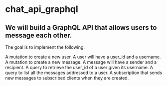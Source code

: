 # chat_api_graphql


## We will build a GraphQL API that allows users to message each other. 

The goal is to implement the following:

A mutation to create a new user. A user will have a user_id and a username.
A mutation to create a new message. A message will have a sender and a recipient.
A query to retrieve the user_id of a user given its username.
A query to list all the messages addressed to a user.
A subscription that sends new messages to subscribed clients when they are created.
